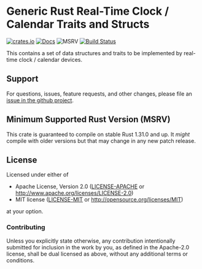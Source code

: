# Generic Rust Real-Time Clock / Calendar Traits and Structs

[![crates.io](https://img.shields.io/crates/v/rtcc.svg)](https://crates.io/crates/rtcc)
[![Docs](https://docs.rs/rtcc/badge.svg)](https://docs.rs/rtcc)
![MSRV](https://img.shields.io/badge/rustc-1.31+-blue.svg)
[![Build Status](https://github.com/eldruin/rtcc-rs/workflows/Build/badge.svg)](https://github.com/eldruin/rtcc-rs/actions?query=workflow%3ABuild)

This contains a set of data structures and traits to be implemented by real-time clock / calendar devices.

## Support

For questions, issues, feature requests, and other changes, please file an
[issue in the github project](https://github.com/eldruin/rtcc-rs/issues).

## Minimum Supported Rust Version (MSRV)

This crate is guaranteed to compile on stable Rust 1.31.0 and up. It *might*
compile with older versions but that may change in any new patch release.

## License

Licensed under either of

 * Apache License, Version 2.0 ([LICENSE-APACHE](LICENSE-APACHE) or
   http://www.apache.org/licenses/LICENSE-2.0)
 * MIT license ([LICENSE-MIT](LICENSE-MIT) or
   http://opensource.org/licenses/MIT)

at your option.

### Contributing

Unless you explicitly state otherwise, any contribution intentionally submitted
for inclusion in the work by you, as defined in the Apache-2.0 license, shall
be dual licensed as above, without any additional terms or conditions.

